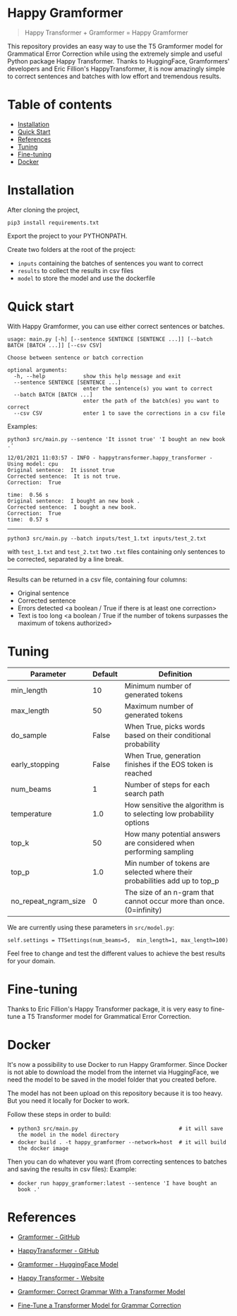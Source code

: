 # Happy Gramformer

> Happy Transformer + Gramformer = Happy Gramformer

This repository provides an easy way to use the T5 Gramformer model for Grammatical Error Correction while using the extremely simple and useful Python package Happy Transformer. Thanks to HuggingFace, Gramformers' developers and Eric Fillion's HappyTransformer, it is now amazingly simple to correct sentences and batches with low effort and tremendous results.

# Table of contents

- [Installation](#installation)
- [Quick Start](#quick-start)
- [References](#references)
- [Tuning](#tuning)
- [Fine-tuning](#fine-tuning)
- [Docker](#docker)

# Installation

After cloning the project,

```
pip3 install requirements.txt
```

Export the project to your PYTHONPATH.

Create two folders at the root of the project: 
- `inputs` containing the batches of sentences you want to correct
- `results` to collect the results in csv files
- `model` to store the model and use the dockerfile

# Quick start

With Happy Gramformer, you can use either correct sentences or batches.

```
usage: main.py [-h] [--sentence SENTENCE [SENTENCE ...]] [--batch BATCH [BATCH ...]] [--csv CSV]

Choose between sentence or batch correction

optional arguments:
  -h, --help            show this help message and exit
  --sentence SENTENCE [SENTENCE ...]
                        enter the sentence(s) you want to correct
  --batch BATCH [BATCH ...]
                        enter the path of the batch(es) you want to correct
  --csv CSV             enter 1 to save the corrections in a csv file
```
  
Examples: 
  
```
python3 src/main.py --sentence 'It issnot true' 'I bought an new book .'
```
```
12/01/2021 11:03:57 - INFO - happytransformer.happy_transformer -   Using model: cpu
Original sentence:  It issnot true
Corrected sentence:  It is not true.
Correction:  True

time:  0.56 s
Original sentence:  I bought an new book .
Corrected sentence:  I bought a new book.
Correction:  True
time:  0.57 s
```

-------

```
python3 src/main.py --batch inputs/test_1.txt inputs/test_2.txt
```

with `test_1.txt` and `test_2.txt` two `.txt` files containing only sentences to be corrected, separated by a line break.

-------

Results can be returned in a csv file, containing four columns:
- Original sentence <the inputs>
- Corrected sentence <the results>
- Errors detected <a boolean / True if there is at least one correction>
- Text is too long <a boolean / True if the number of tokens surpasses the maximum of tokens authorized>

# Tuning

<table> <thead> <tr> <th>Parameter</th> <th>Default</th> <th>Definition</th> </tr> </thead> <tbody> <tr> <td>min_length</td> <td>10</td> <td>Minimum number of generated tokens</td> </tr> <tr> <td>max_length</td> <td>50</td> <td>Maximum number of generated tokens</td> </tr> <tr> <td>do_sample</td> <td>False</td> <td>When True, picks words based on their conditional probability</td> </tr> <tr> <td>early_stopping</td> <td>False</td> <td>When True, generation finishes if the EOS token is reached</td> </tr> <tr> <td>num_beams</td> <td>1</td> <td>Number of steps for each search path</td> </tr> <tr> <td>temperature</td> <td>1.0</td> <td>How sensitive the algorithm is to selecting low probability options</td> </tr> <tr> <td>top_k</td> <td>50</td> <td>How many potential answers are considered when performing sampling</td> </tr> <tr> <td>top_p</td> <td>1.0</td> <td>Min number of tokens are selected where their probabilities add up to top_p</td> </tr> <tr> <td>no_repeat_ngram_size</td> <td>0</td> <td>The size of an n-gram that cannot occur more than once. (0=infinity)</td> </tr> </tbody> </table>

We are currently using these parameters in `src/model.py`: 
```
self.settings = TTSettings(num_beams=5,  min_length=1, max_length=100)
```

Feel free to change and test the different values to achieve the best results for your domain.
  
# Fine-tuning

Thanks to Eric Fillion's Happy Transformer package, it is very easy to fine-tune a T5 Transformer model for Grammatical Error Correction.
  
# Docker

It's now a possibility to use Docker to run Happy Gramformer. Since Docker is not able to download the model from the internet via HuggingFace, we need the model to be saved in the model folder that you created before. 
  
The model has not been upload on this repository because it is too heavy. But you need it locally for Docker to work.
  
Follow these steps in order to build:

- `python3 src/main.py                                # it will save the model in the model directory` 
- `docker build . -t happy_gramformer --network=host  # it will build the docker image`
  
Then you can do whatever you want (from correcting sentences to batches and saving the results in csv files):
Example:
- `docker run happy_gramformer:latest --sentence 'I have bought an book .'`

# References

- [Gramformer - GitHub](https://github.com/PrithivirajDamodaran/Gramformer)
- [HappyTransformer - GitHub](https://github.com/EricFillion/happy-transformer)

- [Gramformer - HuggingFace Model](https://huggingface.co/prithivida/grammar_error_correcter_v1)
- [Happy Transformer - Website](http://happytransformer.com/)

- [Gramformer: Correct Grammar With a Transformer Model](https://www.vennify.ai/gramformer-correct-grammar-transformer-nlp/)
- [Fine-Tune a Transformer Model for Grammar Correction](https://www.vennify.ai/fine-tune-grammar-correction/)

